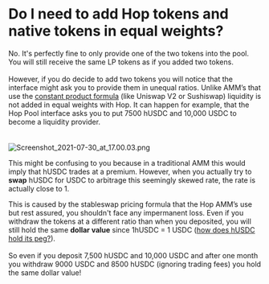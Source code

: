# Do I need to add Hop tokens and native tokens in equal weights?

No. It's perfectly fine to only provide one of the two tokens into the pool. You will still receive the same LP tokens as if you added two tokens.\
\
However, if you do decide to add two tokens you will notice that the interface might ask you to provide them in unequal ratios. Unlike AMM’s that use the [constant product formula](https://cryptotesters.com/blog/what-is-uniswap) (like Uniswap V2 or Sushiswap) liquidity is not added in equal weights with Hop. It can happen for example, that the Hop Pool interface asks you to put 7500 hUSDC and 10,000 USDC to become a liquidity provider.\
\
\
![Screenshot\_2021-07-30\_at\_17.00.03.png](https://help.hop.exchange/hc/article_attachments/4406102389645/Screenshot_2021-07-30_at_17.00.03.png)



This might be confusing to you because in a traditional AMM this would imply that hUSDC trades at a premium. However, when you actually try to **swap** hUSDC for USDC to arbitrage this seemingly skewed rate, the rate is actually close to 1.

This is caused by the stableswap pricing formula that the Hop AMM’s use but rest assured, you shouldn't face any impermanent loss. Even if you withdraw the tokens at a different ratio than when you deposited, you will still hold the same **dollar value** since 1hUSDC = 1 USDC ([how does hUSDC hold its peg?](https://help.hop.exchange/hc/en-us/articles/4406108935693)).\
\
So even if you deposit 7,500 hUSDC and 10,000 USDC and after one month you withdraw 9000 USDC and 8500 hUSDC (ignoring trading fees) you hold the same dollar value!
